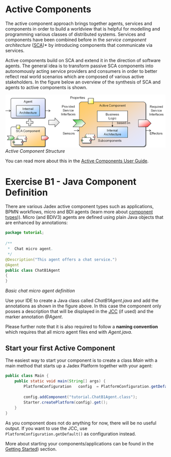 # Active Components

The active component approach brings together agents, services and components in order to build a worldview that is helpful for modelling and programming various classes of distributed systems. 
Services and components have been combined before in the *service component architecture* ([SCA](http://www.osoa.org/display/Main/Service+Component+Architecture+Home))* by introducing components that communicate via services.
 
Active components build on SCA and extend it in the direction of software agents. The general idea is to transform passive SCA components into autonomously acting service providers and consumers in order to better reflect real world scenarios which are composed of various active stakeholders.
 In the figure below an overview of the synthesis of SCA and agents to active components is shown.

![03 Active Components@ac.png](ac.png)  
*Active Component Structure*

You can read more about this in the [Active Components User Guide](../../guides/ac/02%20Active%20Components.md).

# Exercise B1 - Java Component Definition
There are various Jadex active component types such as applications, BPMN workflows, micro and BDI agents (learn more about [component types](../../component-types/component-types.md))).
Micro (and BDIV3) agents are defined using plain Java objects that are enhanced by annotations:

```java
package tutorial;

/**
 *  Chat micro agent. 
 */
@Description("This agent offers a chat service.")
@Agent
public class ChatB1Agent
{
}
```

*Basic chat micro agent definition*

Use your IDE to create a Java class called *ChatB1Agent.java* and add the annotations as shown in the figure above. 
In this case the component only posses a description that will be displayed in the [JCC](../../tools/01%20Introduction.md) (if used) and the marker annotation *@Agent*. 

Please further note that it is also required to follow a **naming convention** which requires that all micro agent files end with *Agent.java*. 

## Start your first Active Component

The easiest way to start your component is to create a class *Main* with a main method that starts up a Jadex Platform together with your agent:
```java
public class Main {
    public static void main(String[] args) {
        PlatformConfiguration   config  = PlatformConfiguration.getDefaultNoGui();
        
        config.addComponent("tutorial.ChatB1Agent.class");
        Starter.createPlatform(config).get();
    }
}
```

As you component does not do anything for now, there will be no useful output.
If you want to use the JCC, use ```PlatformConfiguration.getDefault()``` as configuration instead.

More about starting your components/applications can be found in the [Getting Started](../../getting-started/getting-started.md#starting-your-applications)) section.
